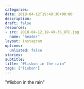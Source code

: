 ```yaml
---
categories:
date: 2018-04-12T19:49:36+00:00
description:
draft: false
resources:
- src: 2018-04-12_19-49-36_UTC.jpg
  name: "header"
layout: instagram
options:
  unlisted: false
stories:
subtitle:
title: "#lisbon in the rain"
tags: ["lisbon"]
---
```


"#lisbon in the rain"
